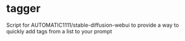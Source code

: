 # tagger
Script for AUTOMATIC1111/stable-diffusion-webui to provide a way to quickly add tags from a list to your prompt

